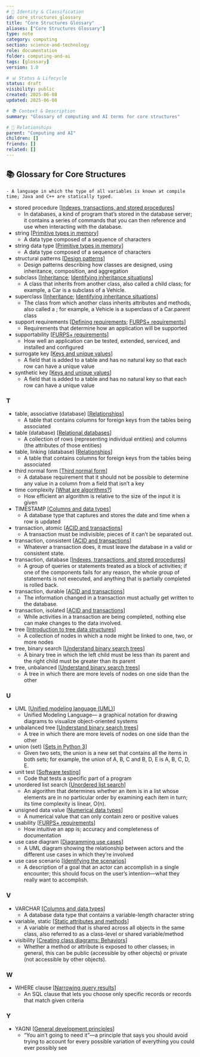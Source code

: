 ```yaml
---
# 📄 Identity & Classification
id: core_structures_glossary
title: "Core Structures Glossary"
aliases: ["Core Structures Glossary"]
type: note
category: computing
section: science-and-technology
role: documentation
folder: computing-and-ai
tags: [glossary]
version: 1.0

# 📊 Status & Lifecycle
status: draft
visibility: public
created: 2025-06-08
updated: 2025-06-08

# 📚 Context & Description
summary: "Glossary of computing and AI terms for core structures"

# 🧱 Relationships
parent: "Computing and AI"
children: []
friends: []
related: []
---
```


## 📚 Glossary for Core Structures

    - A language in which the type of all variables is known at compile time; Java and C++ are statically typed.
- stored procedure [[Indexes, transactions, and stored procedures](https://www.linkedin.com/learning/programming-foundations-databases-2/indexes-transactions-and-stored-procedures)]
    - In databases, a kind of program that’s stored in the database server; it contains a series of commands that you can then reference and use when interacting with the database.
- string [[Primitive types in memory](https://www.linkedin.com/learning/programming-foundations-data-structures-2019/primitive-types-in-memory)]
    - A data type composed of a sequence of characters
- string data type [[Primitive types in memory](https://www.linkedin.com/learning/programming-foundations-data-structures-2019/primitive-types-in-memory)]
    - A data type composed of a sequence of characters
- structural patterns [[Design patterns](https://www.linkedin.com/learning/programming-foundations-object-oriented-design-3/design-patterns)]
    - Design patterns describing how classes are designed, using inheritance, composition, and aggregation
- subclass [[Inheritance](https://www.linkedin.com/learning/programming-foundations-object-oriented-design-3/inheritance); [Identifying inheritance situations](https://www.linkedin.com/learning/programming-foundations-object-oriented-design-3/identifying-inheritance-situations)]
    - A class that inherits from another class, also called a child class; for example, a Car is a subclass of a Vehicle.
- superclass [[Inheritance](https://www.linkedin.com/learning/programming-foundations-object-oriented-design-3/inheritance); [Identifying inheritance situations](https://www.linkedin.com/learning/programming-foundations-object-oriented-design-3/identifying-inheritance-situations)]
    - The class from which another class inherits attributes and methods, also called a ; for example, a Vehicle is a superclass of a Car.parent class
- support requirements [[Defining requirements](https://www.linkedin.com/learning/programming-foundations-object-oriented-design-3/defining-requirements); [FURPS+ requirements](https://www.linkedin.com/learning/programming-foundations-object-oriented-design-3/furps-plus-requirements)]
    - Requirements that determine how an application will be supported
- supportability [[FURPS+ requirements](https://www.linkedin.com/learning/programming-foundations-object-oriented-design-3/furps-plus-requirements)]
    - How well an application can be tested, extended, serviced, and installed and configured
- surrogate key [[Keys and unique values](https://www.linkedin.com/learning/programming-foundations-databases-2/keys-and-unique-values-2)]
    - A field that is added to a table and has no natural key so that each row can have a unique value
- synthetic key [[Keys and unique values](https://www.linkedin.com/learning/programming-foundations-databases-2/keys-and-unique-values-2)]
    - A field that is added to a table and has no natural key so that each row can have a unique value

### T

- table, associative (database) [[Relationships](https://www.linkedin.com/learning/programming-foundations-databases-2/relationships-2)]
    - A table that contains columns for foreign keys from the tables being associated
- table (database) [[Relational databases](https://www.linkedin.com/learning/programming-foundations-databases-2/relational-databases-2)]
    - A collection of rows (representing individual entities) and columns (the attributes of those entities)
- table, linking (database) [[Relationships](https://www.linkedin.com/learning/programming-foundations-databases-2/relationships-2)]
    - A table that contains columns for foreign keys from the tables being associated
- third normal form [[Third normal form](https://www.linkedin.com/learning/programming-foundations-databases-2/third-normal-form-2)]
    - A database requirement that it should not be possible to determine any value in a column from a field that isn’t a key
- time complexity [[What are algorithms?](https://www.linkedin.com/learning/programming-foundations-algorithms/what-are-algorithms)]
    - How efficient an algorithm is relative to the size of the input it is given
- TIMESTAMP [[Columns and data types](https://www.linkedin.com/learning/programming-foundations-databases-2/columns-and-data-types)]
    - A database type that captures and stores the date and time when a row is updated
- transaction, atomic [[ACID and transactions](https://www.linkedin.com/learning/programming-foundations-databases-2/acid-and-transactions-2)]
    - A transaction must be indivisible; pieces of it can’t be separated out.
- transaction, consistent [[ACID and transactions](https://www.linkedin.com/learning/programming-foundations-databases-2/acid-and-transactions-2)]
    - Whatever a transaction does, it must leave the database in a valid or consistent state.
- transaction, database [[Indexes, transactions, and stored procedures](https://www.linkedin.com/learning/programming-foundations-databases-2/indexes-transactions-and-stored-procedures)]
    - A group of queries or statements treated as a block of activities; if one of the components fails for any reason, the whole group of statements is not executed, and anything that is partially completed is rolled back.
- transaction, durable [[ACID and transactions](https://www.linkedin.com/learning/programming-foundations-databases-2/acid-and-transactions-2)]
    - The information changed in a transaction must actually get written to the database.
- transaction, isolated [[ACID and transactions](https://www.linkedin.com/learning/programming-foundations-databases-2/acid-and-transactions-2)]
    - While activities in a transaction are being completed, nothing else can make changes to the data involved.
- tree [[Introduction to tree data structures](https://www.linkedin.com/learning/programming-foundations-data-structures-2019/introduction-to-tree-data-structures)]
    - A collection of nodes in which a node might be linked to one, two, or more nodes
- tree, binary search [[Understand binary search trees](https://www.linkedin.com/learning/programming-foundations-data-structures-2019/understand-binary-search-trees)]
    - A binary tree in which the left child must be less than its parent and the right child must be greater than its parent
- tree, unbalanced [[Understand binary search trees](https://www.linkedin.com/learning/programming-foundations-data-structures-2019/understand-binary-search-trees)]
    - A tree in which there are more levels of nodes on one side than the other

### U

- UML [[Unified modeling language (UML)](https://www.linkedin.com/learning/programming-foundations-object-oriented-design-3/unified-modeling-language-uml)]
    - Unified Modeling Language— a graphical notation for drawing diagrams to visualize object-oriented systems
- unbalanced tree [[Understand binary search trees](https://www.linkedin.com/learning/programming-foundations-data-structures-2019/understand-binary-search-trees)]
    - A tree in which there are more levels of nodes on one side than the other
- union (set) [[Sets in Python 3](https://www.linkedin.com/learning/programming-foundations-data-structures-2019/sets-in-python-3)]
    - Given two sets, the union is a new set that contains all the items in both sets; for example, the union of A, B, C and B, D, E is A, B, C, D, E.
- unit test [[Software testing](https://www.linkedin.com/learning/programming-foundations-object-oriented-design-3/software-testing)]
    - Code that tests a specific part of a program
- unordered list search [[Unordered list search](https://www.linkedin.com/learning/programming-foundations-algorithms/unordered-list-search)]
    - An algorithm that determines whether an item is in a list whose elements are in no particular order by examining each item in turn; its time complexity is linear, O(n).
- unsigned data value [[Numerical data types](https://www.linkedin.com/learning/programming-foundations-data-structures-2019/numerical-data-types)]
    - A numerical value that can only contain zero or positive values
- usability [[FURPS+ requirements](https://www.linkedin.com/learning/programming-foundations-object-oriented-design-3/furps-plus-requirements)]
    - How intuitive an app is; accuracy and completeness of documentation
- use case diagram [[Diagramming use cases](https://www.linkedin.com/learning/programming-foundations-object-oriented-design-3/diagramming-use-cases)]
    - A UML diagram showing the relationship between actors and the different use cases in which they’re involved
- use case scenario [[Identifying the scenarios](https://www.linkedin.com/learning/programming-foundations-object-oriented-design-3/identifying-the-scenarios)]
    - A description of a goal that an actor can accomplish in a single encounter; this should focus on the user’s intention—what they really want to accomplish.

### V

- VARCHAR [[Columns and data types](https://www.linkedin.com/learning/programming-foundations-databases-2/columns-and-data-types)]
    - A database data type that contains a variable-length character string
- variable, static [[Static attributes and methods](https://www.linkedin.com/learning/programming-foundations-object-oriented-design-3/static-attributes-and-methods)]
    - A variable or method that is shared across all objects in the same class, also referred to as a class-level or shared variable/method
- visibility [[Creating class diagrams: Behaviors](https://www.linkedin.com/learning/programming-foundations-object-oriented-design-3/creating-class-diagrams-behaviors)]
    - Whether a method or attribute is exposed to other classes; in general, this can be public (accessible by other objects) or private (not accessible by other objects).

### W

- WHERE clause [[Narrowing query results](https://www.linkedin.com/learning/programming-foundations-databases-2/narrowing-query-results)]
    - An SQL clause that lets you choose only specific records or records that match given criteria

### Y

- YAGNI [[General development principles](https://www.linkedin.com/learning/programming-foundations-object-oriented-design-3/general-development-principles)]
    - “You ain’t going to need it”—a principle that says you should avoid trying to account for every possible variation of everything you could ever possibly see

